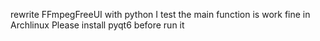 rewrite FFmpegFreeUI with python
I test the main function is work fine in Archlinux
Please install pyqt6 before run it
